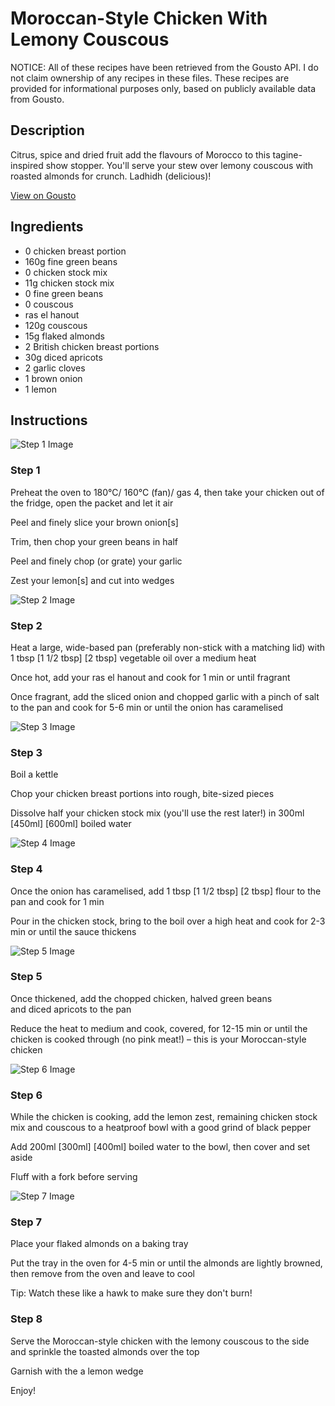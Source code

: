 # Moroccan-Style Chicken With Lemony Couscous

NOTICE: All of these recipes have been retrieved from the Gousto API. I do not claim ownership of any recipes in these files. These recipes are provided for informational purposes only, based on publicly available data from Gousto.

## Description

Citrus, spice and dried fruit add the flavours of Morocco to this tagine-inspired show stopper. You'll serve your stew over lemony couscous with roasted almonds for crunch. Ladhidh (delicious)!

[View on Gousto](https://www.gousto.co.uk/recipes/cookbook/moroccan-chicken-with-lemony-couscous)

## Ingredients

- 0 chicken breast portion
- 160g fine green beans
- 0 chicken stock mix
- 11g chicken stock mix
- 0 fine green beans
- 0 couscous
- ras el hanout
- 120g couscous
- 15g flaked almonds
- 2 British chicken breast portions 
- 30g diced apricots
- 2 garlic cloves
- 1 brown onion
- 1 lemon

## Instructions

![Step 1 Image](https://production-media.gousto.co.uk/cms/recipe-step-image/step-1-1661516350004-x200.jpg)

### Step 1

Preheat the oven to 180°C/ 160°C (fan)/ gas 4, then take your chicken out of the fridge, open the packet and let it air

Peel and finely slice your brown onion[s]

Trim, then chop your green beans in half

Peel and finely chop (or grate) your garlic

Zest your lemon[s] and cut into wedges

![Step 2 Image](https://production-media.gousto.co.uk/cms/recipe-step-image/step-2-1661516353045-x200.jpg)

### Step 2

Heat a large, wide-based pan (preferably non-stick with a matching lid) with 1 tbsp <span class="text-purple">[1 1/2 tbsp] </span><span class="text-danger">[2 tbsp]</span> vegetable oil over a medium heat

Once hot, add your ras el hanout and cook for 1 min or until fragrant

Once fragrant, add the sliced onion and chopped garlic with a pinch of salt to the pan and cook for 5-6 min or until the onion has caramelised

![Step 3 Image](https://production-media.gousto.co.uk/cms/recipe-step-image/step-3-1661516355838-x200.jpg)

### Step 3

Boil a kettle

Chop your chicken breast portions into rough, bite-sized pieces

Dissolve half your chicken stock mix (you'll use the rest later!) in 300ml <span class="text-purple">[450ml] </span><span class="text-danger">[600ml]</span> boiled water

![Step 4 Image](https://production-media.gousto.co.uk/cms/recipe-step-image/step-4-1661516358511-x200.jpg)

### Step 4

Once the onion has caramelised, add 1 tbsp <span class="text-purple">[1 1/2 tbsp] </span><span class="text-danger">[2 tbsp]</span> flour to the pan and cook for 1 min

Pour in the chicken stock, bring to the boil over a high heat and cook for 2-3 min or until the sauce thickens

![Step 5 Image](https://production-media.gousto.co.uk/cms/recipe-step-image/step-5-1661516361154-x200.jpg)

### Step 5

Once thickened, add the chopped chicken, halved green beans and diced apricots to the pan

Reduce the heat to medium and cook, covered, for 12-15 min or until the chicken is cooked through (no pink meat!) – this is your Moroccan-style chicken

![Step 6 Image](https://production-media.gousto.co.uk/cms/recipe-step-image/step-6-1661516364840-x200.jpg)

### Step 6

While the chicken is cooking, add the lemon zest, remaining chicken stock mix and couscous to a heatproof bowl with a good grind of black pepper

Add 200ml <span class="text-purple">[300ml] </span><span class="text-danger">[400ml]</span> boiled water to the bowl, then cover and set aside

Fluff with a fork before serving

![Step 7 Image](https://production-media.gousto.co.uk/cms/recipe-step-image/step-7-1661516367607-x200.jpg)

### Step 7

Place your flaked almonds on a baking tray

Put the tray in the oven for 4-5 min or until the almonds are lightly browned, then remove from the oven and leave to cool

Tip: Watch these like a hawk to make sure they don't burn!

### Step 8

Serve the Moroccan-style chicken with the lemony couscous to the side and sprinkle the toasted almonds over the top

Garnish with the a lemon wedge

Enjoy!


